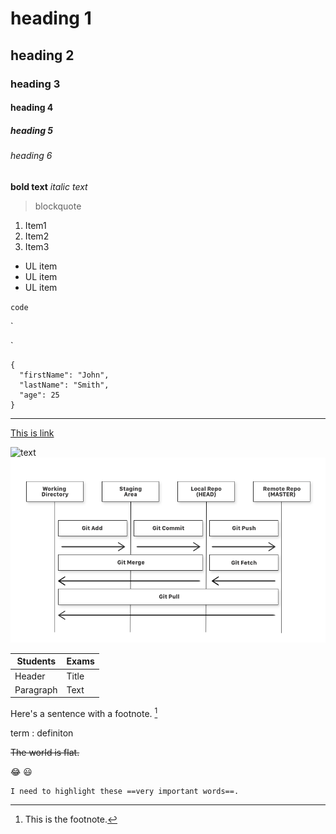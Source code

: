 <!-- Headings -->
# heading 1
## heading 2
### heading 3
#### heading 4 
##### heading 5
###### heading 6

<!-- bold/italic -->
**bold text**
*italic text*
 
<!-- blockquotes -->
> blockquote

<!-- Lists -->
<!-- Ordered lists -->
1. Item1
2. Item2
3. Item3

<!-- Unordered lists -->
- UL item
- UL item
- UL item

<!-- Code -->

`code`

`<html>
      <head>
      </head>
</html>`

```
{
  "firstName": "John",
  "lastName": "Smith",
  "age": 25
}
```

<!-- Horizontal rule -->

---

<!-- Link -->
[This is link](http://www.google.com)

<!-- Image -->
![text](https://i.picsum.photos/id/766/200/300.jpg?hmac=yPmyGIdCe3ag8jlW87DzVijW_xLn1vzaiwrJvIChFcM)
![text2](images/test.png)
<!-- Tables -->

| Students | Exams |
| ----------- | ----------- |
| Header | Title |
| Paragraph | Text |

<!-- Footnote -->

Here's a sentence with a footnote. [^1]
[^1]: This is the footnote.


<!-- Definition list -->

term
: definiton

<!-- Strikethrough -->
~~The world is flat.~~

<!-- Emoji -->

:joy:
:smiley:
<!-- Highlights -->

	I need to highlight these ==very important words==.